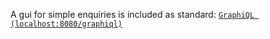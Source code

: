 
A gui for simple enquiries is included as standard:
[`GraphiQL (localhost:8080/graphiql)`](http://localhost:8080/graphiql)
